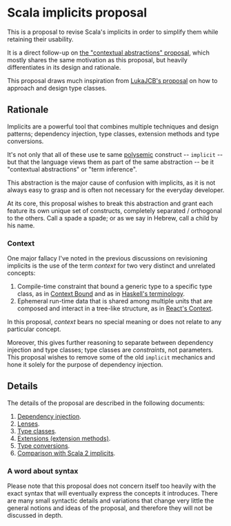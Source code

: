# Scala implicits proposal

This is a proposal to revise Scala's implicits in order to simplify them while retaining their usability.

It is a direct follow-up on [the "contextual abstractions" proposal](https://contributors.scala-lang.org/t/updated-proposal-revisiting-implicits/3821), which mostly shares the same motivation as this proposal, but heavily differentiates in its design and rationale.

This proposal draws much inspiration from [LukaJCB's proposal](https://github.com/LukaJCB/typeclass-proposal) on how to approach and design type classes.

## Rationale

Implicits are a powerful tool that combines multiple techniques and design patterns; dependency injection, type classes, extension methods and type conversions.

It's not only that all of these use te same [polysemic](https://en.wikipedia.org/wiki/Polysemy) construct -- `implicit` -- but that the language views them as part of the same abstraction -- be it "contextual abstractions" or "term inference".  

This abstraction is the major cause of confusion with implicits, as it is not always easy to grasp and is often not necessary for the everyday developer.

At its core, this proposal wishes to break this abstraction and grant each feature its own unique set of constructs, completely separated / orthogonal to the others. Call a spade a spade; or as we say in Hebrew, call a child by his name.

### Context

One major fallacy I've noted in the previous discussions on revisioning implicits is the use of the term _context_ for two very distinct and unrelated concepts:

 1. Compile-time constraint that bound a generic type to a specific type class, as in [Context Bound](https://docs.scala-lang.org/tutorials/FAQ/context-bounds.html) and as in [Haskell's terminology](https://www.haskell.org/tutorial/classes.html).
 2. Ephemeral run-time data that is shared among multiple units that are composed and interact in a tree-like structure, as in [React's Context](https://reactjs.org/docs/context.html).

In this proposal, _context_ bears no special meaning or does not relate to any particular concept.

Moreover, this gives further reasoning to separate between dependency injection and type classes; type classes are _constraints_, not parameters. This proposal wishes to remove some of the old `implicit` mechanics and hone it solely for the purpose of dependency injection.

## Details

The details of the proposal are described in the following documents:

1. [Dependency injection](dependency-injection.md).
2. [Lenses](lens.md).
3. [Type classes](type-classes.md).
4. [Extensions (extension methods)](extensions.md).
5. [Type conversions](type-conversions.md).
6. [Comparison with Scala 2 implicits](vs-scala2.md).

### A word about syntax

Please note that this proposal does not concern itself too heavily with the exact syntax that will eventually express the concepts it introduces. There are many small syntactic details and variations that change very little the general notions and ideas of the proposal, and therefore they will not be discussed in depth.
